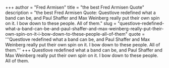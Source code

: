 +++
author = "Fred Armisen"
title = "the best Fred Armisen Quote"
description = "the best Fred Armisen Quote: Questlove redefined what a band can be, and Paul Shaffer and Max Weinberg really put their own spin on it. I bow down to these people. All of them."
slug = "questlove-redefined-what-a-band-can-be-and-paul-shaffer-and-max-weinberg-really-put-their-own-spin-on-it-i-bow-down-to-these-people-all-of-them"
quote = '''Questlove redefined what a band can be, and Paul Shaffer and Max Weinberg really put their own spin on it. I bow down to these people. All of them.'''
+++
Questlove redefined what a band can be, and Paul Shaffer and Max Weinberg really put their own spin on it. I bow down to these people. All of them.
